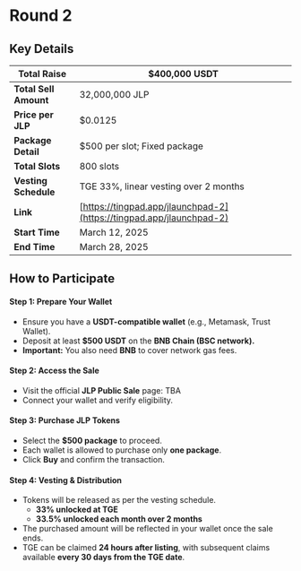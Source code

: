 # Round 2

## **Key Details**

| **Total Raise**       | $400,000 USDT                                                        |
| --------------------- | -------------------------------------------------------------------- |
| **Total Sell Amount** | 32,000,000 JLP                                                       |
| **Price per JLP**     | $0.0125                                                              |
| **Package Detail**    | $500 per slot; Fixed package                                         |
| **Total Slots**       | 800 slots                                                            |
| **Vesting Schedule**  | TGE 33%, linear vesting over 2 months                                |
| **Link**              | [https://tingpad.app/jlaunchpad-2](https://tingpad.app/jlaunchpad-2) |
| **Start Time**        | March 12, 2025                                                       |
| **End Time**          | March 28, 2025                                                       |

## **How to Participate**

#### **Step 1: Prepare Your Wallet**

* Ensure you have a **USDT-compatible wallet** (e.g., Metamask, Trust Wallet).
* Deposit at least **$500 USDT** on the **BNB Chain (BSC network).**
* **Important:** You also need **BNB** to cover network gas fees.

#### **Step 2: Access the Sale**

* Visit the official **JLP Public Sale** page: TBA
* Connect your wallet and verify eligibility.

#### **Step 3: Purchase JLP Tokens**

* Select the **$500 package** to proceed.
* Each wallet is allowed to purchase only **one package**.
* Click **Buy** and confirm the transaction.

#### **Step 4: Vesting & Distribution**

* Tokens will be released as per the vesting schedule.
  * **33% unlocked at TGE**
  * **33.5% unlocked each month over 2 months**
* The purchased amount will be reflected in your wallet once the sale ends.
* TGE can be claimed **24 hours after listing**, with subsequent claims available **every 30 days from the TGE date**.
